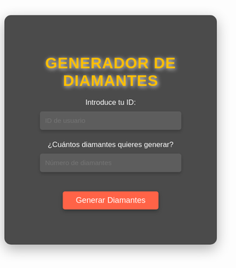 <!-- Gadget de HTML/JS para Blogger -->
<div id="diamond-generator" class="generator-container">
  <h2 class="title">Generador de Diamantes</h2>
  <label for="user-id" class="label">Introduce tu ID:</label>
  <input type="text" id="user-id" placeholder="ID de usuario" class="input-field">
  
  <label for="diamond-quantity" class="label">¿Cuántos diamantes quieres generar?</label>
  <input type="number" id="diamond-quantity" placeholder="Número de diamantes" class="input-field" min="1" required>
  
  <button onclick="generateDiamonds()" class="generate-btn">Generar Diamantes</button>

  <div id="diamond-options" class="diamond-options"></div>
  <div id="diamond-display" class="diamond-display"></div>
  <div id="success-message" class="success-message"></div>
</div>

<!-- Estilos -->
<style>
  /* Fondo con la imagen proporcionada */
  body {
    margin: 0;
    padding: 0;
    background-image: url('https://blogger.googleusercontent.com/img/b/R29vZ2xl/AVvXsEiVZYq5gJlp7tyImo-BtpAuq4Ps7xZj_YuYdjQ5_t-qnXz5IY-jjVOWZJTUrViE5MdiZoog4UgR8DXvUhfaV7xgLBqvSW6NJkpVY-f19HhJeHP-ynD6ixzQXcDuWE2HDIfP9zC0Rg42Bin9PJqv-LyT-qFoB5WsUJrlShVEzjvMuKNfFX9cSgDvUfsF9q3d/s563/0e5711ceaa5a21c528c3f8c3aab2f00c.jpg');
    background-size: cover;
    background-position: center center;
    background-attachment: fixed;
    overflow: hidden;
    font-family: 'Arial', sans-serif;
  }

  .generator-container {
    background-color: rgba(0, 0, 0, 0.7);
    padding: 40px;
    border-radius: 15px;
    box-shadow: 0 10px 30px rgba(0, 0, 0, 0.3);
    color: white;
    text-align: center;
    position: relative;
    z-index: 2;
    width: 80%;
    max-width: 600px;
    margin: 100px auto;
  }

  /* Estilo del título */
  .title {
    font-size: 2.5em;
    margin-bottom: 20px;
    text-transform: uppercase;
    font-weight: bold;
    letter-spacing: 1px;
    color: #ffbf00;
    text-shadow: 2px 2px 10px rgba(255, 255, 255, 0.8);
  }

  /* Estilo de las etiquetas */
  .label {
    font-size: 1.2em;
    margin-bottom: 10px;
  }

  /* Estilo del input */
  .input-field {
    padding: 12px;
    font-size: 1.1em;
    margin: 10px 0;
    width: 80%;
    border: none;
    border-radius: 5px;
    background-color: rgba(255, 255, 255, 0.1);
    color: white;
    outline: none;
    box-shadow: 0 4px 6px rgba(0, 0, 0, 0.2);
  }

  /* Estilo del botón */
  .generate-btn {
    padding: 10px 30px;
    font-size: 1.3em;
    color: #fff;
    background-color: #ff6347;
    border: none;
    border-radius: 5px;
    cursor: pointer;
    margin-top: 20px;
    box-shadow: 0 4px 10px rgba(0, 0, 0, 0.3);
    transition: background-color 0.3s ease;
  }

  .generate-btn:hover {
    background-color: #e52e00;
  }

  /* Estilo de las opciones de diamantes */
  .diamond-options {
    display: flex;
    justify-content: center;
    flex-wrap: wrap;
    gap: 15px;
    margin-top: 20px;
  }

  .diamond-option {
    font-size: 3em;
    cursor: pointer;
    transition: transform 0.2s ease-in-out;
  }

  .diamond-option:hover {
    transform: scale(1.2);
  }

  /* Área donde se mostrarán los diamantes elegidos */
  .diamond-display {
    margin-top: 20px;
    font-size: 2.5em;
    display: flex;
    justify-content: center;
    gap: 20px;
  }

  /* Estilo del mensaje de éxito */
  .success-message {
    margin-top: 20px;
    font-size: 1.5em;
    color: #32cd32;
    font-weight: bold;
    display: none;
  }

  /* Animación de caída de diamantes */
  @keyframes fall {
    0% {
      transform: translateY(-100px);
    }
    100% {
      transform: translateY(100vh);
    }
  }

  /* Diamantes cayendo */
  .falling-diamond {
    position: absolute;
    top: -50px;
    font-size: 2em;
    color: #3af;
    animation: fall linear infinite;
  }
</style>

<!-- Script JavaScript -->
<script>
// Función para generar diamantes y opciones
function generateDiamonds() {
  const userId = document.getElementById("user-id").value.trim();
  let diamondQuantity = parseInt(document.getElementById("diamond-quantity").value); // Obtener la cantidad de diamantes deseada por el usuario
  
  if (!userId) {
    alert("Por favor, ingresa un ID válido.");
    return;
  }

  if (!diamondQuantity || diamondQuantity <= 0) {
    alert("Por favor, ingresa una cantidad válida de diamantes.");
    return;
  }

  // Limitar la cantidad de diamantes a 1000
  if (diamondQuantity > 100) {
    diamondQuantity = 100;
    alert("Espera, se está enviando los diamantes a tu cuenta.");
  }

  // Mostrar el mensaje de éxito
  const successMessage = document.getElementById("success-message");
  successMessage.innerHTML = "¡Tu recompensa se ha generado con éxito!";
  successMessage.style.display = "block";

  // Mostrar las opciones de diamantes
  const diamondOptions = document.getElementById("diamond-options");
  const diamondTypes = ['💎', '✅'];
  let optionsHTML = '';
  
  for (let i = 0; i < diamondTypes.length; i++) {
    optionsHTML += `<div class="diamond-option" onclick="chooseDiamond('${diamondTypes[i]}')">${diamondTypes[i]}</div>`;
  }
  
  diamondOptions.innerHTML = optionsHTML;
  
  // Crear la animación de diamantes cayendo
  const diamondDisplay = document.getElementById("diamond-display");
  diamondDisplay.innerHTML = '';  // Limpiar los diamantes anteriores
  
  for (let i = 0; i < diamondQuantity; i++) {
    const fallingDiamond = document.createElement('div');
    fallingDiamond.classList.add('falling-diamond');
    fallingDiamond.innerText = '💎';
    fallingDiamond.style.left = `${Math.random() * 100}vw`;
    fallingDiamond.style.animationDuration = `${Math.random() * 3 + 2}s`; // Duración aleatoria
    document.body.appendChild(fallingDiamond);
  }
}

// Función para elegir diamante
function chooseDiamond(diamondType) {
  const diamondDisplay = document.getElementById("diamond-display");
  diamondDisplay.innerHTML = `<p>Elegiste el diamante: ${diamondType}</p>`;
  const diamondCount = Math.floor(Math.random() * 5) + 1;  // Número aleatorio de diamantes para mostrar
  let diamondsHTML = '';

  for (let i = 0; i < diamondCount; i++) {
    diamondsHTML += `<span style="font-size: 2em;">${diamondType}</span> `;
  }

  diamondDisplay.innerHTML += `<div>${diamondsHTML}</div>`;
}
</script>
